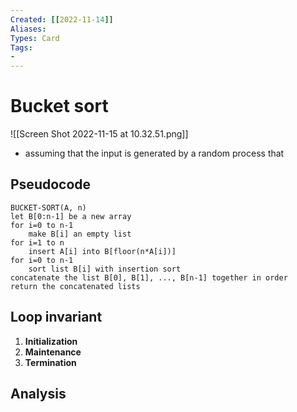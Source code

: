 ```yaml
---
Created: [[2022-11-14]]
Aliases: 
Types: Card
Tags: 
- 
---
```

# Bucket sort
![[Screen Shot 2022-11-15 at 10.32.51.png]]
- assuming that the input is generated by a random process that 
## Pseudocode
```Pseudocode
BUCKET-SORT(A, n)
let B[0:n-1] be a new array
for i=0 to n-1
	make B[i] an empty list
for i=1 to n
	insert A[i] into B[floor(n*A[i])]
for i=0 to n-1
	sort list B[i] with insertion sort
concatenate the list B[0], B[1], ..., B[n-1] together in order
return the concatenated lists
```

## Loop invariant
1. **Initialization**
2. **Maintenance**
3. **Termination**

## Analysis
